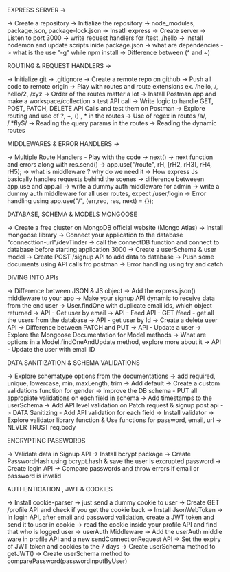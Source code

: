 EXPRESS SERVER ->

-> Create a repository
-> Initialize the repository
-> node_modules, package.json, package-lock.json
-> Insatll express
-> Create server
-> Listen to port 3000
-> write request handlers for /test, /hello
-> Install nodemon and update scripts inide package.json
-> what are dependencies
-> what is the use "-g" while npm install
-> Difference between (^ and ~)

ROUTING & REQUEST HANDLERS ->

-> Initialize git
-> .gitignore
-> Create a remote repo on github
-> Push all code to remote origin
-> Play with routes and route extensions ex. /hello, /, hello/2, /xyz
-> Order of the routes matter a lot
-> Install Postman app and make a workspace/collection > test API call
-> Write logic to handle GET, POST, PATCH, DELETE API Calls and test them on Postman
-> Explore routing and use of ?, +, () , * in the routes
-> Use of regex in routes /a/, /.*fly$/
-> Reading the query params in the routes
-> Reading the dynamic routes

MIDDLEWARES & ERROR HANDLERS ->

-> Multiple Route Handlers - Play with the code
-> next()
-> next function and errors along with res.send()
-> app.use("/route", rH, [rH2, rH3], rH4, rH5);
-> what is middleware ? why do we need it
-> How express Js basically handles requests behind the scenes
-> difference betweeen app.use and app.all
-> write a dummy auth middleware for admin
-> write a dummy auth middleware for all user routes, expect /user/login
-> Error handling using app.use("/", (err,req, res, next) = {});

DATABASE, SCHEMA & MODELS MONGOOSE

-> Create a free cluster on MongoDB official website (Mongo Atlas)
-> Install mongoose library
-> Connect your application to the database "connecttion-url"/devTinder
-> call the connectDB function and connect to database before starting application 3000
-> Create a userSchema & user model
-> Create POST /signup API to add data to database
-> Push some documents using API calls fro postman
-> Error handling using try and catch

DIVING INTO APIs

-> Difference between JSON & JS object
-> Add the express.json() middleware to your app
-> Make your signup API dynamic to receive data from the end user
-> User.findOne with duplicate email ids, which object returned
-> API -  Get user by email
-> API - Feed API - GET /feed - get all the users from the database
-> API - get user by Id
-> Create a delete user API
-> Difference between PATCH and PUT
-> API - Update a user
-> Explore the Mongoose Documentation for Model methods
-> What are options in a Model.findOneAndUpdate method, explore more about it
-> API - Update the user with email ID

DATA SANITIZATION & SCHEMA VALIDATIONS

-> Explore schematype options from the documentations
-> add required, unique, lowercase, min, maxLength, trim
-> Add default
-> Create a custom validations function for gender
-> Improve the DB schema - PUT all appropiate validations on each field in schema
-> Add timestamps to the userSchema
-> Add API level validation on Patch request & signup post api
-> DATA Sanitizing - Add API validation for each field
-> Install validator
-> Explore validator library function & Use functions for password, email, url
-> NEVER TRUST req.body

ENCRYPTING PASSWORDS

-> Validate data in Signup API
-> Install bcrypt package
-> Create PasswordHash using bcrypt.hash & save the user is excrupted password
-> Create login API
-> Compare passwords and throw errors if email or password is invalid

AUTHENTICATION , JWT & COOKIES

-> Install cookie-parser
-> just send a dummy cookie to user
-> Create GET /profile API and check if you get the cookie back
-> Install JsonWebToken
-> In login API, after email and password validation, create a JWT token and send it to user in cookie
-> read the cookie inside your profile API and find that who is logged user
-> userAuth Middleware
-> Add the userAuth middle ware in profile API and a new sendConnectionRequest API
-> Set the expiry of JWT token and cookies to the 7 days
-> Create userSchema method to getJWT()
-> Create userSchema method to comparePassword(passwordInputByUser)
